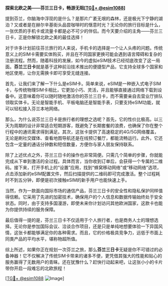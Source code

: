 **探索北欧之美——芬兰三日卡，畅游无阻[[TG💪+ @esim1088](https://t.me/s/esim1088)]**

提到芬兰，你脑海中浮现的是什么？是那片广袤无垠的森林，还是极光下宁静的湖泊？又或者是在赫尔辛基街头品尝咖啡时的惬意时光？无论你的旅行目标是什么，一张优质的手机卡或流量卡都是必不可少的伴侣。而今天要介绍的主角——芬兰三日卡，正是你解锁北欧之美的最佳选择！

对于许多计划前往芬兰旅行的人来说，手机卡的选择是一个让人头疼的问题。传统意义上的SIM卡需要实体购买，并且在不同国家更换可能会遇到语言障碍和复杂的注册流程。然而，随着科技的发展，如今的虚拟eSIM技术已经彻底改变了这一局面。**芬兰三日卡**就是基于这种前沿技术推出的便捷型产品，它支持全球多个国家和地区使用，让你无需换卡即可享受无缝连接。

首先，让我们来了解一下什么是eSIM卡。简单来说，eSIM是一种嵌入式电子SIM卡，与传统物理SIM卡相比，它更加小巧、灵活，并且能够直接通过网络下载到设备中。这意味着你可以随时随地激活你的芬兰三日卡，而不需要亲自去营业厅排队领取实体卡。无论是智能手机、平板电脑还是智能手表，只要支持eSIM功能，就可以轻松接入芬兰本地网络。

那么，为什么说芬兰三日卡是旅行者的理想之选呢？首先，它的性价比极高。以三天为周期的设计非常适合短期游客，既避免了长期套餐的浪费，也确保了你在整个行程中的通讯需求得到满足。其次，这张卡提供了高速稳定的4G/5G网络覆盖，无论是刷社交媒体、查看地图导航还是在线预订餐厅，都能流畅运行。此外，它还包含一定量的通话分钟数和短信数量，方便你与家人朋友保持联系。

除了上述优点之外，芬兰三日卡的操作也非常简便。只需几个简单的步骤，你就能完成从下单到激活的全过程。具体而言，当你收到订单后，会获得一个专属的二维码。接下来，打开手机上的“设置”应用，找到“蜂窝移动网络”或“移动网络”选项，点击添加新的eSIM配置文件，然后扫描提供的二维码即可完成激活。整个过程耗时不到五分钟，即便是初次接触eSIM的新手用户也能快速上手。

当然，作为一款面向国际市场的通信产品，芬兰三日卡的安全性和隐私保护同样值得信赖。它采用了先进的加密技术，确保用户的个人信息和数据传输始终处于安全状态。同时，由于支持多国漫游，即使未来你计划访问其他欧洲国家，这款卡也能为你提供持续的服务保障。

最后值得一提的是，芬兰三日卡不仅适用于个人旅行者，也是商务人士的理想选择。无论你是参加国际会议、洽谈合作项目，还是只是单纯地想要体验一下异国风情，这张卡都能够满足你的各种需求。而且，它的价格极具竞争力，远低于市面上同类产品的平均水平，堪称物超所值。

综上所述，如果你正在规划一次芬兰之旅，那么**芬兰三日卡**无疑是你不可错过的必备神器！它不仅解决了传统SIM卡带来的诸多不便，更凭借其强大的性能和贴心的服务赢得了无数用户的青睐。还在犹豫什么？赶快行动起来吧，让这张小小的卡片带你开启一段难忘的北欧旅程！

[[TG💪+ @esim1088](https://t.me/s/esim1088) ![Image](https://i.postimg.cc/4NQfJmqS/Snipaste-2025-05-13-00-14-12.png)]